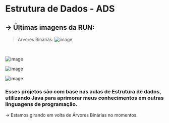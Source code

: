 # Estrutura de Dados - ADS

## -> Últimas imagens da RUN:

> Árvores Binárias: 
![image](https://github.com/user-attachments/assets/bb853cd3-d581-4199-b556-053da0ab5433)
<br>

![image](https://github.com/user-attachments/assets/6048317e-d49a-4dc2-93e6-aca2e8a60bba)
<br>

![image](https://github.com/user-attachments/assets/03528ecd-3c3a-42a6-b15f-1e1f2b385637)
<br>

![image](https://github.com/user-attachments/assets/91c57fb0-ae05-4848-8604-f93bceaca152)
<br>

### Esses projetos são com base nas aulas de Estrutura de dados, utilizando Java para aprimorar meus conhecimentos em outras linguagens de programação.
-> Estamos girando em volta de Árvores Binárias no momentos. 
